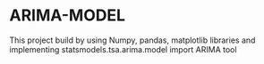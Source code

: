 # ARIMA-MODEL
This project build by using Numpy, pandas, matplotlib libraries and implementing statsmodels.tsa.arima.model import ARIMA tool
